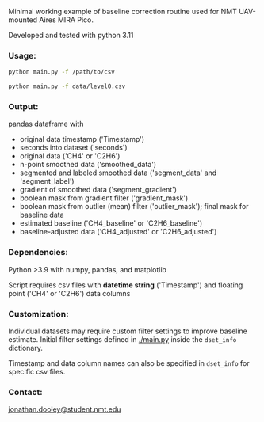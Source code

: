 Minimal working example of baseline correction routine used for NMT UAV-mounted Aires MIRA Pico.

Developed and tested with python 3.11

### Usage:

```bash
python main.py -f /path/to/csv

python main.py -f data/level0.csv
```

### Output:

pandas dataframe with
* original data timestamp ('Timestamp')
* seconds into dataset ('seconds')
* original data ('CH4' or 'C2H6')
* n-point smoothed data ('smoothed_data')
* segmented and labeled smoothed data ('segment_data' and 'segment_label')
* gradient of smoothed data ('segment_gradient')
* boolean mask from gradient filter ('gradient_mask')
* boolean mask from outlier (mean) filter ('outlier_mask'); final mask for baseline data
* estimated baseline ('CH4_baseline' or 'C2H6_baseline')
* baseline-adjusted data ('CH4_adjusted' or 'C2H6_adjusted')

### Dependencies:

Python >3.9 with numpy, pandas, and matplotlib

Script requires csv files with **datetime string** ('Timestamp') and floating point ('CH4' or 'C2H6') data columns

### Customization:

Individual datasets may require custom filter settings to improve baseline estimate.
Initial filter settings defined in [./main.py](main.py) inside the `dset_info` dictionary.

Timestamp and data column names can also be specified in `dset_info` for specific csv files.


### Contact:

jonathan.dooley@student.nmt.edu